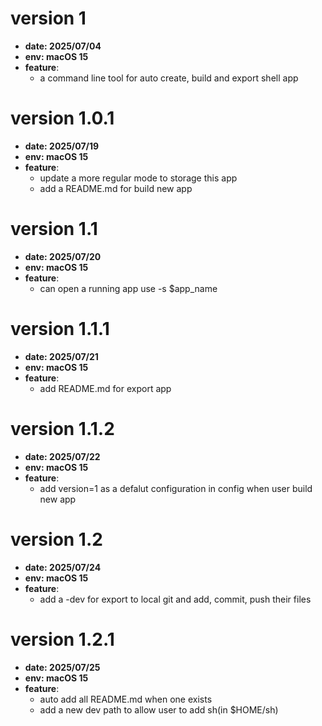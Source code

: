 # version 1
- **date: 2025/07/04**
- **env: macOS 15**
- **feature**:
    - a command line tool for auto create, build and export shell app
 
# version 1.0.1
- **date: 2025/07/19**
- **env: macOS 15**
- **feature**:
    - update a more regular mode to storage this app
    - add a README.md for build new app
   
# version 1.1
- **date: 2025/07/20**
- **env: macOS 15**
- **feature**:
    - can open a running app use -s $app_name

# version 1.1.1
- **date: 2025/07/21**
- **env: macOS 15**
- **feature**:
    - add README.md for export app

# version 1.1.2
- **date: 2025/07/22**
- **env: macOS 15**
- **feature**:
    - add version=1 as a defalut configuration in config when user build new app

# version 1.2
- **date: 2025/07/24**
- **env: macOS 15**
- **feature**:
    - add a -dev for export to local git and add, commit, push their files 

# version 1.2.1
- **date: 2025/07/25**
- **env: macOS 15**
- **feature**:
    - auto add all README.md when one exists
    - add a new dev path to allow user to add sh(in $HOME/sh)
    